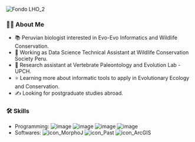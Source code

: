![Fondo LHO_2](https://user-images.githubusercontent.com/101445865/158068085-e403fed5-4375-400c-bd3b-7a1914f94e32.jpg)

### 👨‍💻 **About Me**
- 📚 Peruvian biologist interested in Evo-Evo Informatics and Wildlife Conservation.
- 💼 Working as Data Science Technical Assistant at Wildlife Conservation Society Peru.
- 🔎 Research assistant at Vertebrate Paleontology and Evolution Lab - UPCH.
- ⭐️ Learning more about informatic tools to apply in Evolutionary Ecology and Conservation.
- ✍ Looking for postgraduate studies abroad.

### 🛠 **Skills**
- Programming:  ![image](https://user-images.githubusercontent.com/101445865/158070033-801fde2f-f089-4cf8-8318-1f27aa4a47cc.png)
 ![image](https://user-images.githubusercontent.com/101445865/158070004-7abc6701-aa97-4b1e-ab37-5072e8f5289e.png) ![image](https://user-images.githubusercontent.com/101445865/158070049-1bade9e0-f6e3-4aef-9805-c07afa6cd73b.png) ![image](https://user-images.githubusercontent.com/101445865/158070052-904204f0-c201-4983-975c-e241f2639ea3.png)
- Softwares: ![icon_MorphoJ](https://user-images.githubusercontent.com/101445865/158071310-ab78a8d2-2127-4811-a6d3-f31de8cde2b8.png) ![icon_Past](https://user-images.githubusercontent.com/101445865/158071852-2232ce05-4e81-4931-a31e-b2b49cc2888b.png) ![icon_ArcGIS](https://user-images.githubusercontent.com/101445865/158072117-548c28b8-6473-46a9-bfea-5496e37456aa.png)

<!---
LeoHostos/LeoHostos is a ✨ special ✨ repository because its `README.md` (this file) appears on your GitHub profile.
You can click the Preview link to take a look at your changes.
--->
